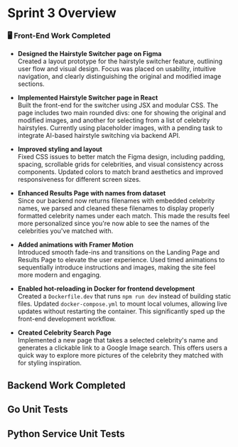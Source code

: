 # Sprint 3 Overview

### 🖥️ Front-End Work Completed

- **Designed the Hairstyle Switcher page on Figma**  
  Created a layout prototype for the hairstyle switcher feature, outlining user flow and visual design. Focus was placed on usability, intuitive navigation, and clearly distinguishing the original and modified image sections.

- **Implemented Hairstyle Switcher page in React**  
  Built the front-end for the switcher using JSX and modular CSS. The page includes two main rounded divs: one for showing the original and modified images, and another for selecting from a list of celebrity hairstyles. Currently using placeholder images, with a pending task to integrate AI-based hairstyle switching via backend API.

- **Improved styling and layout**  
  Fixed CSS issues to better match the Figma design, including padding, spacing, scrollable grids for celebrities, and visual consistency across components. Updated colors to match brand aesthetics and improved responsiveness for different screen sizes.

- **Enhanced Results Page with names from dataset**  
  Since our backend now returns filenames with embedded celebrity names, we parsed and cleaned these filenames to display properly formatted celebrity names under each match. This made the results feel more personalized since you're now able to see the names of the celebrities you've matched with.

- **Added animations with Framer Motion**  
  Introduced smooth fade-ins and transitions on the Landing Page and Results Page to elevate the user experience. Used timed animations to sequentially introduce instructions and images, making the site feel more modern and engaging.

- **Enabled hot-reloading in Docker for frontend development**  
  Created a `Dockerfile.dev` that runs `npm run dev` instead of building static files. Updated `docker-compose.yml` to mount local volumes, allowing live updates without restarting the container. This significantly sped up the front-end development workflow.

- **Created Celebrity Search Page**  
  Implemented a new page that takes a selected celebrity's name and generates a clickable link to a Google Image search. This offers users a quick way to explore more pictures of the celebrity they matched with for styling inspiration.


## Backend Work Completed

## Go Unit Tests

## Python Service Unit Tests
